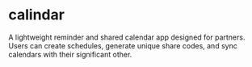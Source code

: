 # calindar
A lightweight reminder and shared calendar app designed for partners. Users can create schedules, generate unique share codes, and sync calendars with their significant other.

